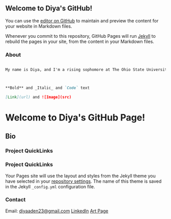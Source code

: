 ## Welcome to Diya's GitHub! 

You can use the [editor on GitHub](https://github.com/diyaAden/diyaAden/edit/master/index.md) to maintain and preview the content for your website in Markdown files.

Whenever you commit to this repository, GitHub Pages will run [Jekyll](https://jekyllrb.com/) to rebuild the pages in your site, from the content in your Markdown files.

### About


```markdown

My name is Diya, and I'm a rising sophomore at The Ohio State University. I'm majoring in Computer Science and Engineering. 



**Bold** and _Italic_ and `Code` text

[Link](url) and ![Image](src)
```
# Welcome to Diya's GitHub Page!
## Bio
### Project QuickLinks


### Project QuickLinks 

Your Pages site will use the layout and styles from the Jekyll theme you have selected in your [repository settings](https://github.com/diyaAden/diyaAden/settings). The name of this theme is saved in the Jekyll `_config.yml` configuration file.

### Contact

Email: diyaaden23@gmail.com
[LinkedIn](https://help.github.com/categories/github-pages-basics/)
[Art Page](https://github.com/contact)

